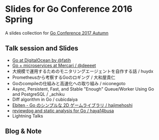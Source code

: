 # Slides for Go Conference 2016 Spring
A slides collection for [Go Conference 2017 Autumn](https://gocon.connpass.com/event/66615/)

## Talk session and Slides
- [Go at DigitalOcean by @fatih](https://speakerdeck.com/farslan/go-at-digitalocean)
- [Go + microservices at Mercari / @deeeet](https://talks.godoc.org/github.com/tcnksm/talks/2017/11/gocon2017/gocon2017.slide#1)
- 大規模で運用するためのモニタリングエージェントを自作する話 / huydx
- Prometheusから考察するGoのロギング / 大和屋貴仁
- Goのcompileの仕組みと高速化への取り組み / niconegoto
- Async, Persistent, Fast, and Stable "Enough" Queue/Worker Using Go and PostgreSQL / _achiku
- Diff algorithm in Go / cubicdaiya
- [Ebiten - Go のシンプルな 2D ゲームライブラリ / hajimehoshi](https://docs.google.com/presentation/d/e/2PACX-1vSSbSxPObBZcJHjvUpAt-HEJVLaux2FQBpJbvbxInJgmEhxSn-lVxTVxUMmUNQwtJtC8w6_HkhuW2hk/pub?start=false&loop=false&delayms=3000&slide=id.p)
- [reviewdog and static analysis for Go / haya14busa](https://docs.google.com/presentation/d/1_BWQXamZvIhL3l9ziL9zb25yP9RjpgXoxkWX-48ECss/edit#slide=id.p)
- Lightning Talks

## Blog & Note


